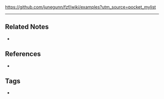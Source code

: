 https://github.com/junegunn/fzf/wiki/examples?utm_source=pocket_mylist

----
## Related Notes
- 

## References
- 

## Tags
- 